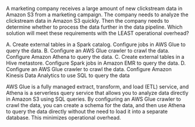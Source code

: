 A marketing company receives a large amount of new clickstream data in Amazon S3 from a marketing campaign. The company needs to analyze the clickstream data in Amazon S3 quickly. Then the company needs to determine whether to process the data further in the data pipeline. Which solution will meet these requirements with the LEAST operational overhead? 

A. Create external tables in a Spark catalog. Configure jobs in AWS Glue to query the data. 
B. Configure an AWS Glue crawler to crawl the data. Configure Amazon Athena to query the data. 
C. Create external tables in a Hive metastore. Configure Spark jobs in Amazon EMR to query the data. 
D. Configure an AWS Glue crawler to crawl the data. Configure Amazon Kinesis Data Analytics to use SQL to query the data

AWS Glue is a fully managed extract, transform, and load (ETL) service, and Athena is a serverless query service that allows you to analyze data directly in Amazon S3 using SQL queries. By configuring an AWS Glue crawler to crawl the data, you can create a schema for the data, and then use Athena to query the data directly without the need to load it into a separate database. This minimizes operational overhead.